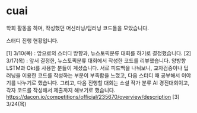 # cuai

학회 활동을 하며, 작성했던 머신러닝/딥러닝 코드들을 모았습니다.

스터디 진행 현황입니다.

[1] 3/10(목) : 앞으로의 스터디 방향과, 뉴스토픽분류 대회를 하기로 결정했습니다.
[2] 3/17(목) : 앞서 결정한, 뉴스토픽분류 대회에서 작성한 코드를 리뷰했습니다. 양방향 LSTM과 Okt를 사용한 분들이 계셨습니다.
              서로 피드백을 나눠보니, 교차검증이나 딥러닝을 이용한 코드를 작성하는 부분이 부족함을 느꼈고, 다음 스터디 때 공부해서 이야기를 나누기로 했습니다.
              그리고, 다음 진행할 대회는 소설 작가 분류 AI 경진대회이고, 각자 코드를 작성해서 제출까지 해보기로 했습니다.
              https://dacon.io/competitions/official/235670/overview/description
[3] 3/24(목)
